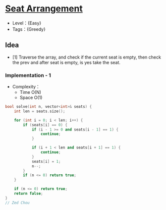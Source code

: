 # [Seat Arrangement](https://binarysearch.com/problems/Seat-Arrangement)

- Level：{Easy}
- Tags：{Greedy}

## Idea

- [1] Traverse the array, and check if the current seat is empty, then check the prev and after seat is empty, is yes take the seat. 

### Implementation - 1

- Complexity：
  - Time O(N)
  - Space O(1)

``` c++
bool solve(int n, vector<int>& seats) {
    int len = seats.size();

    for (int i = 0; i < len; i++) {
        if (seats[i] == 0) {
            if (i - 1 >= 0 and seats[i - 1] == 1) {
                continue;
            }

            if (i + 1 < len and seats[i + 1] == 1) {
                continue;
            }
            seats[i] = 1;
            n--;
        }
        if (n <= 0) return true;
    }

    if (n <= 0) return true;
    return false;
}
// Zed Chou
```


